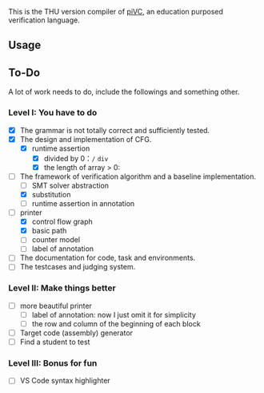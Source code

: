 This is the THU version compiler of [piVC](https://cs.stanford.edu/people/jasonaue/pivc/), an education purposed verification language.

## Usage

## To-Do

A lot of work needs to do, include the followings and something other.

### Level I: You have to do

- [x] The grammar is not totally correct and sufficiently tested.
- [x] The design and implementation of CFG.
  - [x] runtime assertion
    - [x] divided by 0：`/` `div`
    - [x] the length of array > 0: 
- [ ] The framework of verification algorithm and a baseline implementation.
  - [ ] SMT solver abstraction
  - [x] substitution
  - [ ] runtime assertion in annotation
- [ ] printer
  - [x] control flow graph
  - [x] basic path
  - [ ] counter model
  - [ ] label of annotation
- [ ] The documentation for code, task and environments.
- [ ] The testcases and judging system.

### Level II: Make things better

- [ ] more beautiful printer
  - [ ] label of annotation: now I just omit it for simplicity
  - [ ] the row and column of the beginning of each block
- [ ] Target code (assembly) generator
- [ ] Find a student to test

### Level III: Bonus for fun

- [ ] VS Code syntax highlighter

